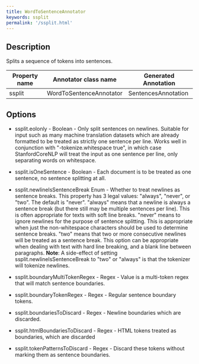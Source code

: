 ```yaml
---
title: WordToSentenceAnnotator
keywords: ssplit
permalink: '/ssplit.html'
---
```


## Description

Splits a sequence of tokens into sentences.

| Property name | Annotator class name | Generated Annotation |
| --- | --- | --- |
| ssplit | WordToSentenceAnnotator | SentencesAnnotation |

## Options

* ssplit.eolonly - Boolean - Only split sentences on newlines. 
Suitable for input such as many machine translation datasets which are
already formatted to be treated as strictly one sentence per line.
Works well in conjunction with "-tokenize.whitespace true", in which case
StanfordCoreNLP will treat the input as one sentence per line, only separating
words on whitespace.
* ssplit.isOneSentence - Boolean - Each document is to be treated as one
sentence, no sentence splitting at all.
* ssplit.newlineIsSentenceBreak Enum - Whether to treat newlines as sentence
  breaks.  This property has 3 legal values: "always", "never", or
  "two". The default is "never".  "always" means that a newline is always
  a sentence break (but there still may be multiple sentences per
  line). This is often appropriate for texts with soft line
  breaks. "never" means to ignore newlines for the purpose of sentence
  splitting. This is appropriate when just the non-whitespace
  characters should be used to determine sentence breaks. "two" means
  that two or more consecutive newlines will be 
  treated as a sentence break. This option can be appropriate when
  dealing with text with hard line breaking, and a blank line between paragraphs.
  **Note**: A side-effect of setting ssplit.newlineIsSentenceBreak to
  "two" or "always" is that the tokenizer will tokenize newlines.
    
* ssplit.boundaryMultiTokenRegex - Regex - Value is a multi-token
  regex that will match sentence boundaries.
* ssplit.boundaryTokenRegex - Regex - Regular sentence boundary tokens.
* ssplit.boundariesToDiscard - Regex - Newline boundaries which are discarded.
* ssplit.htmlBoundariesToDiscard - Regex - HTML tokens treated as
  boundaries, which are discarded
* ssplit.tokenPatternsToDiscard - Regex - Discard these tokens without
  marking them as sentence boundaries.
